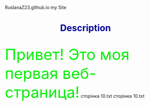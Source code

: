 RuslanaZ23.github.io
my Site <body>

<h1><center> <font color=“#003399”>Description </font></center></h1>
<br> <font color=“green” size=7> Привет! Это моя первая веб-страница!</font>

</body> </html> cторінка 10.txt cторінка 10.txt
